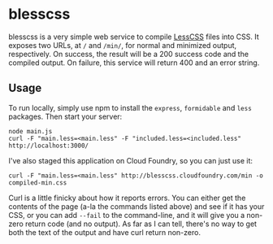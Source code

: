 # blesscss

blesscss is a very simple web service to compile [LessCSS](http://lesscss.org)
files into CSS. It exposes two URLs, at `/` and `/min/`, for normal and
minimized output, respectively. On success, the result will be a 200 success
code and the compiled output. On failure, this service will return 400 and an
error string.

## Usage

To run locally, simply use npm to install the `express`, `formidable` and
`less` packages. Then start your server:

    node main.js
    curl -F "main.less=<main.less" -F "included.less=<included.less" http://localhost:3000/

I've also staged this application on Cloud Foundry, so you can just use it:

    curl -F "main.less=<main.less" http://blesscss.cloudfoundry.com/min -o compiled-min.css

Curl is a little finicky about how it reports errors. You can either get the
contents of the page (a-la the commands listed above) and see if it has your
CSS, or you can add `--fail` to the command-line, and it will give you a
non-zero return code (and no output). As far as I can tell, there's no way
to get both the text of the output and have curl return non-zero.